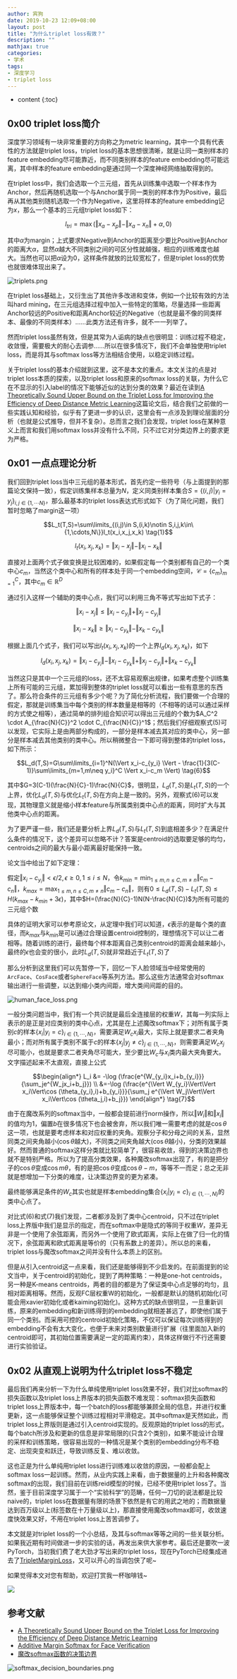 ```yaml
---
author: 宾狗
date: 2019-10-23 12:09+08:00
layout: post
title: "为什么triplet loss有效？"
description: ""
mathjax: true
categories:
- 学术
tags:
- 深度学习
- triplet loss
---
```


* content
{:toc}


##  0x00 triplet loss简介

深度学习领域有一块非常重要的方向称之为metric learning，其中一个具有代表性的方法就是triplet loss，triplet loss的基本思想很清晰，就是让同一类别样本的feature embedding尽可能靠近，而不同类别样本的feature embedding尽可能远离，其中样本的feature embedding是通过同一个深度神经网络抽取得到的。






在triplet loss中，我们会选取一个三元组，首先从训练集中选取一个样本作为Anchor，然后再随机选取一个与Anchor属于同一类别的样本作为Positive，最后再从其他类别随机选取一个作为Negative，这里将样本的feature embedding记为$x$，那么一个基本的三元组triplet loss如下：

$$l_{tri}=\max (\Vert x_a - x_p \Vert - \Vert x_a - x_n \Vert + \alpha, 0)$$

其中$\alpha$为margin；上式要求Negative到Anchor的距离至少要比Positive到Anchor的距离大$\alpha$，显然$\alpha$越大不同类别之间的可区分性就越强，相应的训练难度也越大。当然也可以把$\alpha$设为0，这样条件就放的比较宽松了，但是triplet loss的优势也就很难体现出来了。

![triplets.png](https://i.loli.net/2019/10/23/Yr3I9ayivw5cXou.png)

在triplet loss基础上，又衍生出了其他许多改进和变体，例如一个比较有效的方法叫hard mining，在三元组选择过程中加入一些特定的策略，尽量选择一些距离Anchor较远的Positive和距离Anchor较近的Negative（也就是最不像的同类样本、最像的不同类样本）……此类方法还有许多，就不一一列举了。

然而triplet loss虽然有效，但是其常为人诟病的缺点也很明显：训练过程不稳定，收敛慢，需要极大的耐心去调参……所以在很多情况下，我们不会单独使用triplet loss，而是将其与softmax loss等方法相结合使用，以稳定训练过程。

关于triplet loss的基本介绍就到这里，这不是本文的重点。本文关注的点是对triplet loss本质的探索，以及triplet loss和原来的softmax loss的关联，为什么它在不显示的引入label的情况下能够近似的达到分类的效果？最近在读到[A Theoretically Sound Upper Bound on the Triplet Loss for Improving the Efficiency of Deep Distance Metric Learning](https://arxiv.org/pdf/1904.08720.pdf)这篇论文后，结合我们之前做的一些实践认知和经验，似乎有了更进一步的认识，这里会有一点涉及到理论层面的分析（也就是公式推导，但并不复杂）。总而言之我们会发现，triplet loss在某种意义上而言和我们用softmax loss并没有什么不同，只不过它对分类边界上的要求更为严格。

## 0x01 一点点理论分析

我们回到triplet loss当中三元组的基本形式，首先约定一些符号（与上面提到的那篇论文保持一致），假定训练集样本总量为$N$，定义同类别样本集合$S=\{(i,j)|y_i=y_j\}_{i,j\in \{1,\cdots N\}}$，那么最基本的triplet loss表达式形式如下（为了简化问题，我们暂时忽略了margin这一项）

$$L_t(T,S)=\sum\limits_{(i,j)\in S,(i,k)\notin S,i,j,k\in\{1,\cdots,N\}}l_t(x_i,x_j,x_k) \tag{1}$$

$$l_t(x_i,x_j,x_k)=\Vert x_i-x_j \Vert - \Vert x_i - x_k \Vert \tag{2}$$

直接对上面两个式子做变换是比较困难的，如果假定每一个类别都有自己的一个类中心$c_m$，当然这个类中心和所有的样本处于同一个embedding空间，$\mathcal{C}=\{c_m\}_{m=1}^C$，其中$c_m\in \mathbb{R}^D$

通过引入这样一个辅助的类中心点，我们可以利用三角不等式写出如下式子：

$$\Vert x_i-x_j \Vert \leq \Vert x_i-c_{y_i} \Vert + \Vert x_j-c_{y_i} \Vert \tag{3}$$

$$\Vert x_i - x_k \Vert \geq \Vert x_i-c_{y_k} \Vert - \Vert x_k-c_{y_k} \Vert \tag{4}$$

根据上面几个式子，我们可以写出$l_t(x_i,x_j,x_k)$的一个上界$l_d(x_i,x_j,x_k)$，如下

$$l_d(x_i,x_j,x_k)=\Vert x_i-c_{y_i} \Vert - \Vert x_i-c_{y_k} \Vert + \Vert x_j-c_{y_i} \Vert + \Vert x_k-c_{y_k} \Vert \tag{5}$$

当然这只是其中一个三元组的loss，还不太容易观察出规律，如果考虑整个训练集上所有可能的三元组，累加得到整体的triplet loss就可以看出一些有意思的东西了。那么符合条件的三元组有多少个呢？为了简化分析流程，我们要做一个合理的假定，那就是训练集当中每个类别的样本数量是相等的（不相等的话可以通过采样的方式使之相等），通过简单的排列组合知识可以得出三元组的个数为$A_C^2 \cdot A_{\frac{N}{C}}^2 \cdot C_{\frac{N}{C}}^1$；然后我们仔细观察式(5)可以发现，它实际上是由两部分构成的，一部分是样本减去其对应的类中心，另一部分是样本减去其他类别的类中心。所以稍微整合一下即可得到整体的triplet loss，如下所示：

$$L_d(T,S)=G\sum\limits_{i=1}^N(\Vert x_i-c_{y_i} \Vert - \frac{1}{3(C-1)}\sum\limits_{m=1,m\neq y_i}^C \Vert x_i-c_m \Vert) \tag{6}$$

其中$G=3(C-1)(\frac{N}{C}-1)\frac{N}{C}$，很明显，$L_d(T,S)$是$L_t(T,S)$的一个上界，优化$L_d(T,S)$与优化$L_t(T,S)$在方向上是一致的。另外，观察式(6)可以发现，其物理意义就是缩小样本feature与所属类别类中心点的距离，同时扩大与其他类中心点的距离。

为了更严谨一些，我们还是要分析上界$L_d(T,S)$与$L_t(T,S)$到底相差多少？在满足什么条件的情况下，这个差异可以忽略不计？答案是centroid的选取要足够的均匀，centroids之间的最大与最小距离最好能保持一致。

论文当中给出了如下定理：

假定$\Vert x_i-c_{y_i}\Vert < \epsilon/2, \epsilon\geq0,1\leq i \leq N$，令$k_{min}=\min_{1\leq m,n\leq C,m\neq n}\Vert c_m-c_n \Vert$，$k_{max}=\max_{1\leq m,n\leq C,m\neq n} \Vert c_m-c_n\Vert$，则有$0\leq L_d(T,S)-L_t(T,S) \leq H(k_{max}-k_{min}+3\epsilon)$，其中$H=(\frac{N}{C}-1)N(N-\frac{N}{C})$为所有可能的三元组个数

具体的证明大家可以参考原论文，从定理中我们可以知道，$\epsilon$表示的是每个类的直径，而$k_{max}$与$k_{min}$是可以通过合理设置centroid控制的，理想情况下可以让二者相等。随着训练的进行，最终每个样本距离自己类别centroid的距离会越来越小，最终的$\epsilon$也会变的很小，此时$L_d(T,S)$就非常趋近于$L_t(T,S)$了

那么分析到这里我们可以先暂停一下，回忆一下人脸领域当中经常使用的`ArcFace`、`CosFace`或者`SphereFace`等系列方法。那么这些方法通常会对softmax输出进行一些调整，以达到缩小类内间距，增大类间间距的目的。

![human_face_loss.png](https://i.loli.net/2019/10/23/eMzO1xw9q4vK7dT.png)

一般分类问题当中，我们有一个共识就是最后全连接层的权重$W$，其每一列实际上表示的是正是对应类别的类中心点，尤其是在上述魔改softmax下；对所有属于类别$c$的样本$\{x_i|y_i=c\}_{i\in\{1,\cdots,N\}}$，需要满足$W_cx_i$最大，实际上就是要求二者夹角最小；而对所有属于类别不属于$c$的样本$\{x_j|y_j\neq c\}_{j\in\{1,\cdots,N\}}$，则需要满足$W_cx_j$尽可能小，也就是要求二者夹角尽可能大，至少要比$W_c$与$x_i$类内最大夹角要大。文字描述起来不太直观，直接上公式

$$\begin{align*} L_i &= -\log (\frac{e^{W_{y_i}x_i+b_{y_i}}}{\sum_je^{W_jx_i+b_j}}) \\ &=-\log (\frac{e^{\Vert W_{y_i}\Vert\Vert x_i\Vert\cos (\theta_{y_i},i)+b_{y_i}}}{\sum_j e^{\Vert W_j\Vert\Vert x_i\Vert\cos (\theta_j,i)+b_j}}) \end{align*} \tag{7}$$

由于在魔改系列的softmax当中，一般都会提前进行norm操作，所以$\Vert W_i\Vert$和$\Vert x_i\Vert$的值均为1，偏置$b$在很多情况下也会被舍弃，所以我们唯一需要考虑的就是$\cos\theta$这一项，也就是要考虑样本和对应权重的夹角。观察分子和分母之间的关系，显然同类之间夹角越小($\cos\theta$越大)，不同类之间夹角越大($\cos\theta$越小)，分类的效果越好。然而普通的softmax这样分类就比较简单了，很容易收敛，得到的决策边界也就不是特别严格。所以为了提高分类效果，各种魔改softmax出现了，有的是把分子的$\cos\theta$变成$\cos m\theta$，有的是把$\cos\theta$变成$\cos\theta-m$，等等不一而足；总之无非就是想增加一下分类的难度，让决策边界变的更为紧凑。

最终能够满足条件的$W_c$其实也就是样本embedding集合$\{x_i|y_i=c\}_{i\in\{1,\cdots,N\}}$的类中心点了。

对比式(6)和式(7)我们发现，二者都涉及到了类中心centroid，只不过在triplet loss上界版中我们是显示的指定，而在softmax中是隐式的等同于权重$W$，差异无非是一个使用了余弦距离，而另外一个使用了欧式距离，实际上在做了归一化的情况下，余弦距离和欧式距离是等价的（只有系数上的差异）。所以总的来看，triplet loss与魔改softmax之间并没有什么本质上的区别。

但是从引入centroid这一点来看，我们还是能够得到不少启发的。在前面提到的论文当中，关于centroid的初始化，提到了两种策略：一种是one-hot centroids，另一种是K-means centroids，两者的目的都是为了保证类中心点足够的均匀，且相对距离相等。然而，反观FC层权重W的初始化，一般都是默认的随机初始化(可能会用xavier初始化或者kaiming初始化)。这种方式的缺点很明显，一旦重新训练，原来的embedding和新训练得到的embedding就相差甚远了，即使他们属于同一个类别。而采用可控的centroid初始化策略，不仅可以保证每次训练得到的embedding不会有太大变化，也便于未来对类别数量进行扩展（往里面加入新的centroid即可，其初始位置需要满足一定的距离约束），具体这样做行不行还需要进行实验验证。

## 0x02 从直观上说明为什么triplet loss不稳定

最后我们再来分析一下为什么单纯使用triplet loss效果不好，我们对比softmax的损失函数以及triplet loss上界版本的损失函数不难发现：softmax损失函数和triplet loss上界版本中，每一个batch的loss都能够兼顾全局的信息，并进行权重更新，这一点能够保证整个训练过程相对平滑稳定。其中softmax是天然如此，而triplet loss上界版则是通过引入centroid实现的。反观原始的triplet loss的形式，每个batch所涉及和更新的信息是非常局限的(只含2个类别)，如果不能设计合理的采样和训练策略，很容易出现的一种情况是某个类别的embedding分布不稳定、出现突变和跃迁，导致训练反复、难以收敛。

这也正是为什么单纯用triplet loss进行训练难以收敛的原因，一般都会配上softmax loss一起训练。然而，从业内实践上来看，由于数据量的上升和各种魔改softmax的出现，我们目前在训练reid模型的时候，已经不使用triplet loss了。当然，鉴于目前深度学习属于一个“实验科学”的范畴，任何一刀切的说法都是比较naive的，triplet loss在数据量有限的场景下依然是有它的用武之地的；而数据量达到百万级以上(标签数在十万量级以上)，那直接使用魔改softmax即可，收敛速度快效果又好，不用在triplet loss上苦苦调参了。

本文就是对triplet loss的一个小总结，及其与softmax等等之间的一些关联分析。如果我近期有时间做进一步的实验的话，再发出来供大家参考。最后还是要吹一波PyTorch，当初我们费了老大劲才写出来的triplet loss，现在PyTorch已经集成进去了[TripletMarginLoss](https://pytorch.org/docs/stable/nn.html#torch.nn.TripletMarginLoss)，又可以开心的当调包侠了呢~

如果觉得本文对您有帮助，欢迎打赏我一杯咖啡钱~

![](http://lc-cf2bfs1v.cn-n1.lcfile.com/184650991fae74643fd0.png)

## 参考文献

- [A Theoretically Sound Upper Bound on the Triplet Loss for Improving the Efficiency of Deep Distance Metric Learning](https://arxiv.org/pdf/1904.08720.pdf)
- [Additive Margin Softmax for Face Verification](https://arxiv.org/abs/1801.05599)
- [魔改softmax函数的决策边界](http://www.cbsr.ia.ac.cn/users/xiangyuzhu/papers/2019adaptiveface.pdf)

![softmax_decision_boundaries.png](https://i.loli.net/2019/10/23/wxXvJqQAE74gLMo.png)